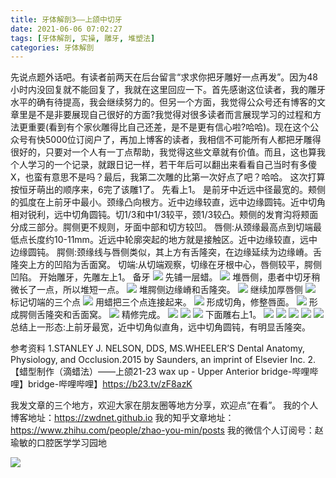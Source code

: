 ```yaml
---
title: 牙体解剖3——上颌中切牙
date: 2021-06-06 07:02:27
tags: [牙体解剖, 实操, 雕牙, 堆塑法]
categories: 牙体解剖
---
```

先说点题外话吧。有读者前两天在后台留言“求求你把牙雕好一点再发”。因为48小时内没回复就不能回复了，我就在这里回应一下。首先感谢这位读者，我的雕牙水平的确有待提高，我会继续努力的。但另一个方面，我觉得公众号还有博客的文章里是不是非要展现自己很好的方面?我觉得对很多读者而言展现学习的过程和方法更重要(看到有个家伙雕得比自己还差，是不是更有信心啦?哈哈)。现在这个公众号有快5000位订阅户了，再加上博客的读者，我相信不可能所有人都把牙雕得很好的，只要对一个人有一丁点帮助，我觉得这些文章就有价值。而且，这也算我个人学习的一个记录，就跟日记一样，若干年后可以翻出来看看自己当时有多傻X，也蛮有意思不是吗？最后，我第二次雕的比第一次好点了吧？哈哈。
这次打算按恒牙萌出的顺序来，6完了该雕1了。
先看上1。
是前牙中近远中径最宽的。颊侧的弧度在上前牙中最小。颈缘凸向根方。近中边缘较直，远中边缘圆钝。近中切角相对锐利，远中切角圆钝。切1/3和中1/3较平，颈1/3较凸。颊侧的发育沟将颊面分成三部分。腭侧更不规则，牙面中部和切方较凹。
唇侧:从颈缘最高点到切端最低点长度约10-11mm。近远中轮廓突起的地方就是接触区。近中边缘较直，远中边缘圆钝。
腭侧:颈缘线与唇侧类似，其上方有舌隆突，在边缘延续为边缘嵴。舌隆突上方的凹陷为舌面窝。
切端:从切端观察，切缘在牙根中心，唇侧较平，腭侧凹陷。
开始雕牙，先雕左上1。
备牙
![](https://zymblog-1258069789.cos.ap-chengdu.myqcloud.com/blog0249-toothcarve/27/01.png)
先铺一层蜡。
![](https://zymblog-1258069789.cos.ap-chengdu.myqcloud.com/blog0249-toothcarve/27/02.png)
堆唇侧，患者中切牙稍微长了一点，所以堆短一点。
![](https://zymblog-1258069789.cos.ap-chengdu.myqcloud.com/blog0249-toothcarve/27/03.png)
堆腭侧边缘嵴和舌隆突。
![](https://zymblog-1258069789.cos.ap-chengdu.myqcloud.com/blog0249-toothcarve/27/04.png)
继续加厚唇侧
![](https://zymblog-1258069789.cos.ap-chengdu.myqcloud.com/blog0249-toothcarve/27/05.png)
标记切端的三个点
![](https://zymblog-1258069789.cos.ap-chengdu.myqcloud.com/blog0249-toothcarve/27/06.png)
用蜡把三个点连接起来。
![](https://zymblog-1258069789.cos.ap-chengdu.myqcloud.com/blog0249-toothcarve/27/07.png)
形成切角，修整唇面。
![](https://zymblog-1258069789.cos.ap-chengdu.myqcloud.com/blog0249-toothcarve/27/08.png)
形成腭侧舌隆突和舌面窝。
![](https://zymblog-1258069789.cos.ap-chengdu.myqcloud.com/blog0249-toothcarve/27/09.png)
精修完成。
![](https://zymblog-1258069789.cos.ap-chengdu.myqcloud.com/blog0249-toothcarve/27/10.png)
![](https://zymblog-1258069789.cos.ap-chengdu.myqcloud.com/blog0249-toothcarve/27/11.png)
![](https://zymblog-1258069789.cos.ap-chengdu.myqcloud.com/blog0249-toothcarve/27/12.png)
下面雕右上1。
![](https://zymblog-1258069789.cos.ap-chengdu.myqcloud.com/blog0249-toothcarve/27/13.png)
![](https://zymblog-1258069789.cos.ap-chengdu.myqcloud.com/blog0249-toothcarve/27/14.png)
![](https://zymblog-1258069789.cos.ap-chengdu.myqcloud.com/blog0249-toothcarve/27/15.png)
![](https://zymblog-1258069789.cos.ap-chengdu.myqcloud.com/blog0249-toothcarve/27/16.png)
![](https://zymblog-1258069789.cos.ap-chengdu.myqcloud.com/blog0249-toothcarve/27/17.png)
总结上一形态:上前牙最宽，近中切角似直角，远中切角圆钝，有明显舌隆突。






参考资料
1.STANLEY J. NELSON, DDS, MS.WHEELER’S
Dental Anatomy, Physiology, and
Occlusion.2015 by Saunders, an imprint of
Elsevier Inc.
2.【蜡型制作（滴蜡法）——上颌21-23   wax up - Upper Anterior bridge-哔哩哔哩】bridge-哔哩哔哩】https://b23.tv/zF8azK






我发文章的三个地方，欢迎大家在朋友圈等地方分享，欢迎点“在看”。
我的个人博客地址：https://zwdnet.github.io
我的知乎文章地址： https://www.zhihu.com/people/zhao-you-min/posts
我的微信个人订阅号：赵瑜敏的口腔医学学习园地








![](https://zymblog-1258069789.cos.ap-chengdu.myqcloud.com/other/wx.jpg)